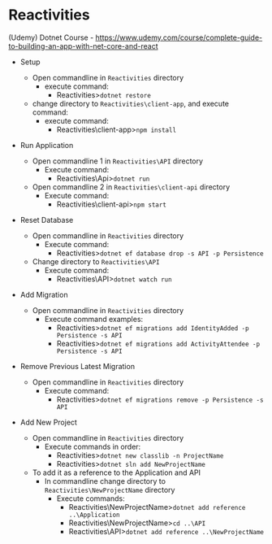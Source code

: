 # Reactivities

(Udemy) Dotnet Course - https://www.udemy.com/course/complete-guide-to-building-an-app-with-net-core-and-react

- Setup
  - Open commandline in `Reactivities` directory
    - execute command:
      - Reactivities>`dotnet restore`
  - change directory to `Reactivities\client-app`, and execute command:
    - execute command:
      - Reactivities\client-app>`npm install`

- Run Application
  - Open commandline 1 in `Reactivities\API` directory
    - Execute command:
      - Reactivities\Api>`dotnet run`
  - Open commandline 2 in `Reactivities\client-api` directory
    - Execute command:
      - Reactivities\client-api>`npm start`

- Reset Database
  - Open commandline in `Reactivities` directory
    - Execute command:
      - Reactivities>`dotnet ef database drop -s API -p Persistence`
  - Change directory to `Reactivities\API`
    - Execute command:
      - Reactivities\API>`dotnet watch run`

- Add Migration
  - Open commandline in `Reactivities` directory
    - Execute command examples:
      - Reactivities>`dotnet ef migrations add IdentityAdded -p Persistence -s API`
      - Reactivities>`dotnet ef migrations add ActivityAttendee -p Persistence -s API`

- Remove Previous Latest Migration
  - Open commandline in `Reactivities` directory
    - Execute command:
      - Reactivities>`dotnet ef migrations remove -p Persistence -s API`

- Add New Project
  - Open commandline in `Reactivities` directory
    - Execute commands in order:
      - Reactivities>`dotnet new classlib -n ProjectName` <!-- Creates New Project -->
      - Reactivities>`dotnet sln add NewProjectName` <!-- Adds Project to Solution -->
  - To add it as a reference to the Application and API
    - In commandline change directory to `Reactivities\NewProjectName` directory
      - Execute commands:
        - Reactivities\NewProjectName>`dotnet add reference ..\Application`
        - Reactivities\NewProjectName>`cd ..\API`
        - Reactivities\API>`dotnet add reference ..\NewProjectName`
